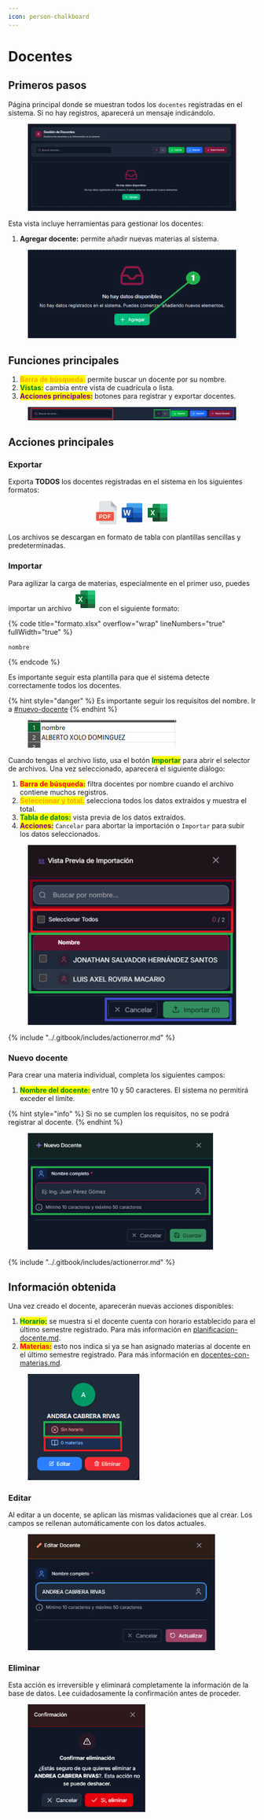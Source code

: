 ```yaml
---
icon: person-chalkboard
---
```


# Docentes

## Primeros pasos

Página principal donde se muestran todos los `docentes` registradas en el sistema. Si no hay registros, aparecerá un mensaje indicándolo.

<figure><img src="../.gitbook/assets/Captura de pantalla 2025-10-09 184325.png" alt=""><figcaption></figcaption></figure>

Esta vista incluye herramientas para gestionar los docentes:

1. **Agregar docente:** permite añadir nuevas materias al sistema.

<figure><img src="../.gitbook/assets/Captura de pantalla 2025-10-09 142302.png" alt="" width="495"><figcaption></figcaption></figure>

## Funciones principales

1. <mark style="color:orange;">**Barra de búsqueda:**</mark> permite buscar un docente por su nombre.
2. <mark style="color:green;">**Vistas:**</mark> cambia entre vista de cuadrícula o lista.
3. <mark style="color:purple;">**Acciones principales:**</mark> botones para registrar y exportar docentes.

<figure><img src="../.gitbook/assets/Captura de pantalla 2025-10-09 184506.png" alt=""><figcaption></figcaption></figure>

## Acciones principales

### Exportar

Exporta **TODOS** los docentes registradas en el sistema en los siguientes formatos:

<div align="center"><img src="../.gitbook/assets/pdf-24.svg" alt=""> <img src="../.gitbook/assets/word-24.svg" alt=""> <img src="../.gitbook/assets/excel-24.svg" alt=""></div>

Los archivos se descargan en formato de tabla con plantillas sencillas y predeterminadas.

### Importar

Para agilizar la carga de materias, especialmente en el primer uso, puedes importar un archivo ![](../.gitbook/assets/excel-24.svg) con el siguiente formato:

{% code title="formato.xlsx" overflow="wrap" lineNumbers="true" fullWidth="true" %}
```csv
nombre
```
{% endcode %}

Es importante seguir esta plantilla para que el sistema detecte correctamente todos los docentes.

{% hint style="danger" %}
Es importante seguir los requisitos del nombre. Ir a [#nuevo-docente](docentes.md#nuevo-docente "mention")
{% endhint %}

<figure><img src="../.gitbook/assets/Captura de pantalla 2025-10-09 185030.png" alt=""><figcaption></figcaption></figure>

Cuando tengas el archivo listo, usa el botón <mark style="color:green;">**Importar**</mark> para abrir el selector de archivos. Una vez seleccionado, aparecerá el siguiente diálogo:

1. <mark style="color:red;">**Barra de búsqueda:**</mark> filtra docentes por nombre cuando el archivo contiene muchos registros.
2. <mark style="color:orange;">**Seleccionar y total:**</mark> selecciona todos los datos extraídos y muestra el total.
3. <mark style="color:green;">**Tabla de datos:**</mark> vista previa de los datos extraídos.
4. <mark style="color:purple;">**Acciones:**</mark> `Cancelar` para abortar la importación o `Importar` para subir los datos seleccionados.

<figure><img src="../.gitbook/assets/Captura de pantalla 2025-10-09 185144.png" alt=""><figcaption></figcaption></figure>

{% include "../.gitbook/includes/actionerror.md" %}

### Nuevo docente

Para crear una materia individual, completa los siguientes campos:

1. <mark style="color:green;">**Nombre del docente:**</mark> entre 10 y 50 caracteres. El sistema no permitirá exceder el límite.

{% hint style="info" %}
Si no se cumplen los requisitos, no se podrá registrar al docente.
{% endhint %}

<figure><img src="../.gitbook/assets/Captura de pantalla 2025-10-09 185423.png" alt="" width="377"><figcaption></figcaption></figure>

{% include "../.gitbook/includes/actionerror.md" %}

## Información obtenida

Una vez creado el docente, aparecerán nuevas acciones disponibles:

1. <mark style="color:green;">**Horario:**</mark> se muestra si el docente cuenta con horario establecido para el último semestre registrado. Para más información en [planificacion-docente.md](../gestion-de-horarios/planificacion-docente.md "mention").
2. <mark style="color:red;">**Materias:**</mark> esto nos indica si ya se han asignado materias al docente en el último semestre registrado. Para más información en [docentes-con-materias.md](../relaciones/docentes-con-materias.md "mention").

<figure><img src="../.gitbook/assets/Captura de pantalla 2025-10-09 185837.png" alt="" width="227"><figcaption></figcaption></figure>

### Editar

Al editar a un docente, se aplican las mismas validaciones que al crear. Los campos se rellenan automáticamente con los datos actuales.

<figure><img src="../.gitbook/assets/Captura de pantalla 2025-10-09 190652.png" alt="" width="381"><figcaption></figcaption></figure>

### Eliminar

Esta acción es irreversible y eliminará completamente la información de la base de datos. Lee cuidadosamente la confirmación antes de proceder.

<figure><img src="../.gitbook/assets/Captura de pantalla 2025-10-09 190746.png" alt="" width="239"><figcaption></figcaption></figure>
